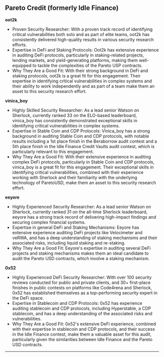 ## Pareto Credit (formerly Idle Finance) 


**oot2k**

- Proven Security Researcher: With a proven track record of identifying critical vulnerabilities both solo and as part of elite teams, oot2k has consistently delivered high-quality results in various security research efforts.
- Expertise in DeFi and Staking Protocols: Oot2k has extensive experience in auditing DeFi protocols, particularly in staking-related projects, lending markets, and yield-generating platforms, making them well-equipped to tackle the complexities of the Pareto USP contracts.
- Why They Are a Good Fit: With their strong background in DeFi and staking protocols, oot2k is a great fit for this engagement. Their expertise in identifying critical vulnerabilities in complex systems and their ability to work independently and as part of a team make them an asset to this security research effort.


**vinica_boy**

- Highly Skilled Security Researcher: As a lead senior Watson on Sherlock, currently ranked 33 on the ELO-based leaderboard, vinica_boy has consistently demonstrated exceptional skills in identifying critical vulnerabilities in complex systems.
- Expertise in Stable Coin and CDP Protocols: Vinica_boy has a strong background in auditing Stable Coin and CDP protocols, with notable results including a 1st place finish in the Beraborrow audit contest and a 5th place finish in the Idle Finance Credit Vaults audit contest, which is particularly relevant to this engagement. 
- Why They Are a Good Fit: With their extensive experience in auditing complex DeFi protocols, particularly in Stable Coin and CDP protocols, vinica_boy is a great fit for this engagement. Their exceptional skills in identifying critical vulnerabilities, combined with their experience working with Sherlock and their familiarity with the underlying technology of ParetoUSD, make them an asset to this security research effort.


**eeyore**

- Highly Experienced Security Researcher: As a lead senior Watson on Sherlock, currently ranked 31 on the all-time Sherlock leaderboard, eeyore has a strong track record of delivering high-impact findings and securing complex financial systems.
- Expertise in general DeFi and Staking Mechanisms: Eeyore has extensive experience auditing DeFi projects like Velocimeter and veRWA, and has a deep understanding of staking mechanisms and their associated risks, including liquid staking and re-staking.
- Why They Are a Good Fit: Eeyore's expertise in auditing several DeFi projects and staking mechanisms makes them an ideal candidate to audit the Pareto USD contracts, which involve a staking mechanism.


**0x52**

- Highly Experienced DeFi Security Researcher: With over 100 security reviews conducted for public and private clients, and 30+ first-place finishes in public contests on platforms like Code4rena and Sherlock, 0x52 has established themselves as a top-performing security expert in the DeFi space.
- Expertise in Stablecoin and CDP Protocols: 0x52 has experience auditing stablecoin and CDP protocols, including Hyperstable, a CDP stablecoin, and has a deep understanding of the associated risks and vulnerabilities.
- Why They Are a Good Fit: 0x52's extensive DeFi experience, combined with their expertise in stablecoin and CDP protocols, and their success in the Idle Finance contest, make them a valuable asset for this audit, particularly given the similarities between Idle Finance and the Pareto USD contracts.

---